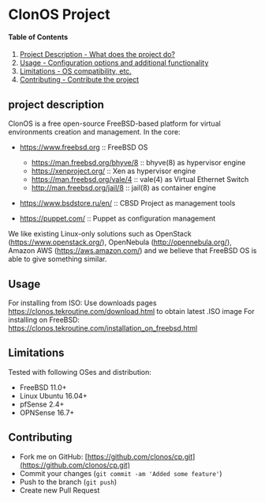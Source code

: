 # ClonOS Project

#### Table of Contents

1. [Project Description - What does the project do?](#project-description)
2. [Usage - Configuration options and additional functionality](#usage)
3. [Limitations - OS compatibility, etc.](#limitations)
4. [Contributing - Contribute the project](#contributing)

## project description

ClonOS is a free open-source FreeBSD-based platform for virtual environments creation and management. In the core:

- https://www.freebsd.org :: FreeBSD OS
  + https://man.freebsd.org/bhyve/8 :: bhyve(8) as hypervisor engine
  + https://xenproject.org/ :: Xen as hypervisor engine
  + https://man.freebsd.org/vale/4 :: vale(4) as Virtual Ethernet Switch
  + http://man.freebsd.org/jail/8 :: jail(8) as container engine

- https://www.bsdstore.ru/en/ :: CBSD Project as management tools

- https://puppet.com/ :: Puppet as configuration management

We like existing Linux-only solutions such as OpenStack (https://www.openstack.org/), OpenNebula (http://opennebula.org/), Amazon AWS (https://aws.amazon.com/) and we believe that FreeBSD OS is able to give something similar.

## Usage

For installing from ISO: Use downloads pages https://clonos.tekroutine.com/download.html to obtain latest .ISO image
For installing on FreeBSD: https://clonos.tekroutine.com/installation_on_freebsd.html

## Limitations

Tested with following OSes and distribution:

- FreeBSD 11.0+
- Linux Ubuntu 16.04+
- pfSense 2.4+
- OPNSense 16.7+

## Contributing

* Fork me on GitHub: [https://github.com/clonos/cp.git](https://github.com/clonos/cp.git)
* Commit your changes (`git commit -am 'Added some feature'`)
* Push to the branch (`git push`)
* Create new Pull Request
